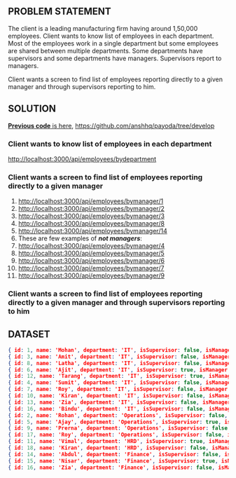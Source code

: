 
## PROBLEM STATEMENT
The client is a leading manufacturing firm having around 1,50,000 employees. Client wants to know list of employees in each department. Most of the employees work in a single department but some employees are shared between multiple departments. Some departments have supervisors and some departments have managers. Supervisors report to managers.

Client wants a screen to find list of employees reporting directly to a given manager and through supervisors reporting to him. 


## SOLUTION
[**Previous code** is here](https://github.com/anshhq/payoda/tree/develop), https://github.com/anshhq/payoda/tree/develop
### Client wants to know list of employees in each department
[http://localhost:3000/api/employees/bydepartment](http://localhost:3000/api/employees/bydepartment)

### Client wants a screen to find list of employees reporting directly to a given manager
 1. [http://localhost:3000/api/employees/bymanager/1](http://localhost:3000/api/employees/bymanager/1)
 1. [http://localhost:3000/api/employees/bymanager/2](http://localhost:3000/api/employees/bymanager/2)
 1. [http://localhost:3000/api/employees/bymanager/3](http://localhost:3000/api/employees/bymanager/3)
 1. [http://localhost:3000/api/employees/bymanager/8](http://localhost:3000/api/employees/bymanager/8)
 1. [http://localhost:3000/api/employees/bymanager/14](http://localhost:3000/api/employees/bymanager/14)
 1. These are few examples of ***not managers***:
  1. [http://localhost:3000/api/employees/bymanager/4](http://localhost:3000/api/employees/bymanager/4)
  1. [http://localhost:3000/api/employees/bymanager/5](http://localhost:3000/api/employees/bymanager/5)
  1. [http://localhost:3000/api/employees/bymanager/6](http://localhost:3000/api/employees/bymanager/6)
  1. [http://localhost:3000/api/employees/bymanager/7](http://localhost:3000/api/employees/bymanager/7)
  1. [http://localhost:3000/api/employees/bymanager/9](http://localhost:3000/api/employees/bymanager/9)



### Client wants a screen to find list of employees reporting directly to a given manager and through supervisors reporting to him

## DATASET
```json
{ id: 1, name: 'Mohan', department: 'IT', isSupervisor: false, isManager: true, supervisorId: null, managerId: null }
{ id: 3, name: 'Amit', department: 'IT', isSupervisor: false, isManager: true, supervisorId: null, managerId: null }
{ id: 8, name: 'Latha', department: 'IT', isSupervisor: false, isManager: true, supervisorId: null, managerId: null }
{ id: 6, name: 'Ajit', department: 'IT', isSupervisor: true, isManager: false, supervisorId: null, managerId: 3 }
{ id: 12, name: 'Tarang', department: 'IT', isSupervisor: true, isManager: false, supervisorId: null, managerId: 1 }
{ id: 4, name: 'Sumit', department: 'IT', isSupervisor: false, isManager: false, supervisorId: 6, managerId: null }
{ id: 7, name: 'Roy', department: 'IT', isSupervisor: false, isManager: false, supervisorId: 6, managerId: null }
{ id: 10, name: 'Kiran', department: 'IT', isSupervisor: false, isManager: false, supervisorId: null, managerId: 1 }
{ id: 13, name: 'Zia', department: 'IT', isSupervisor: false, isManager: false, supervisorId: 12, managerId: null }
{ id: 16, name: 'Bindu', department: 'IT', isSupervisor: false, isManager: false, supervisorId: 6, managerId: null }
{ id: 2, name: 'Rohan', department: 'Operations', isSupervisor: false, isManager: true, supervisorId: null, managerId: null }
{ id: 5, name: 'Ajay', department: 'Operations', isSupervisor: true, isManager: false, supervisorId: null, managerId: 2 }
{ id: 9, name: 'Prerna', department: 'Operations', isSupervisor: false, isManager: false, supervisorId: 5, managerId: null }
{ id: 17, name: 'Roy', department: 'Operations', isSupervisor: false, isManager: false, supervisorId: 5, managerId: null }
{ id: 11, name: 'Vimal', department: 'HRD', isSupervisor: true, isManager: false, supervisorId: null, managerId: null }
{ id: 18, name: 'Kiran', department: 'HRD', isSupervisor: false, isManager: false, supervisorId: 11, managerId: null }
{ id: 14, name: 'Abdul', department: 'Finance', isSupervisor: false, isManager: true, supervisorId: null, managerId: null }
{ id: 15, name: 'Nisar', department: 'Finance', isSupervisor: true, isManager: false, supervisorId: null, managerId: 14 }
{ id: 16, name: 'Zia', department: 'Finance', isSupervisor: false, isManager: false, supervisorId: 15, managerId: null }
```